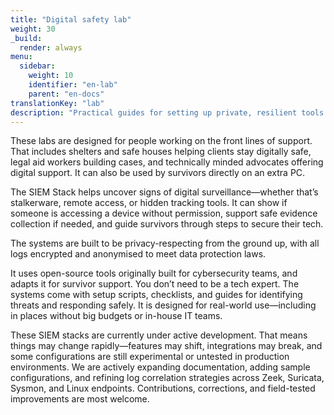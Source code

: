 ```yaml
---
title: "Digital safety lab"
weight: 30
_build:
  render: always
menu:
  sidebar:
    weight: 10
    identifier: "en-lab"
    parent: "en-docs"
translationKey: "lab"
description: "Practical guides for setting up private, resilient tools in shelters or community spaces."
---
```


These labs are designed for people working on the front lines of support. That includes shelters and safe houses 
helping clients stay digitally safe, legal aid workers building cases, and technically minded advocates offering 
digital support. It can also be used by survivors directly on an extra PC.

The SIEM Stack helps uncover signs of digital surveillance—whether that’s stalkerware, remote access, or hidden 
tracking tools. It can show if someone is accessing a device without permission, support safe evidence collection 
if needed, and guide survivors through steps to secure their tech. 

The systems are built to be privacy-respecting from the ground up, with all logs encrypted and anonymised to meet 
data protection laws.

It uses open-source tools originally built for cybersecurity teams, and adapts it for survivor support. You don’t 
need to be a tech expert. The systems come with setup scripts, checklists, and guides for identifying threats and 
responding safely. It is designed for real-world use—including in places without big budgets or in-house IT teams.

These SIEM stacks are currently under active development. That means things may change rapidly—features may shift, 
integrations may break, and some configurations are still experimental or untested in production environments. We 
are actively expanding documentation, adding sample configurations, and refining log correlation strategies across 
Zeek, Suricata, Sysmon, and Linux endpoints. Contributions, corrections, and field-tested improvements are most 
welcome.





